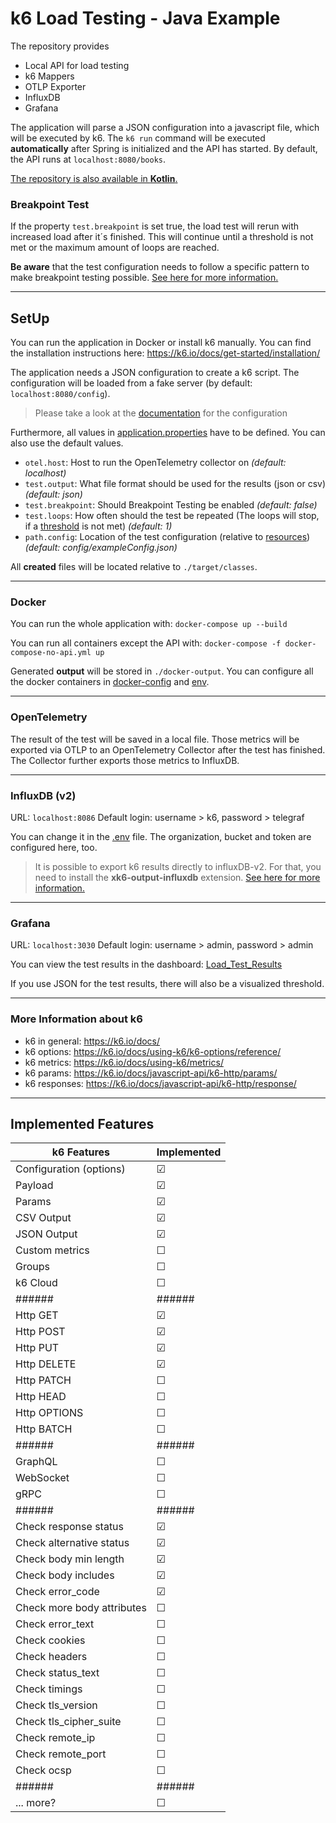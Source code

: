 # k6 Load Testing - Java Example

The repository provides 
- Local API for load testing
- k6 Mappers
- OTLP Exporter
- InfluxDB
- Grafana

The application will parse a JSON configuration into a javascript 
file, which will be executed by k6. The `k6 run` command will be executed
**automatically** after Spring is initialized and the API has started.
By default, the API runs at `localhost:8080/books`.

[The repository is also available in **Kotlin**.](https://github.com/dqualizer/dqualizer-automated-load-testing-spike)

### Breakpoint Test

If the property `test.breakpoint` is set true, the load test will rerun with increased load after it´s finished. 
This will continue until a threshold is not met or the maximum amount of loops are reached.

**Be aware** that the test configuration needs to follow a specific pattern to make breakpoint testing possible.
[See here for more information.](docu/BreakpointConfiguration.md)

---
## SetUp

You can run the application in Docker or install k6 manually.
You can find the installation instructions here: https://k6.io/docs/get-started/installation/

The application needs a JSON configuration to create a k6 script.
The configuration will be loaded from a fake server (by default: `localhost:8080/config`).

> Please take a look at the [documentation](docu/TestConfiguration.md) for the configuration

Furthermore, all values in [application.properties](src/main/resources/application.properties) have to be defined. 
You can also use the default values.

- `otel.host`: Host to run the OpenTelemetry collector on _(default: localhost)_
- `test.output`: What file format should be used for the results (json or csv) _(default: json)_
- `test.breakpoint`: Should Breakpoint Testing be enabled _(default: false)_
- `test.loops`: How often should the test be repeated (The loops will stop, if a [threshold](https://k6.io/docs/using-k6/thresholds/) is not met) _(default: 1)_
- `path.config`: Location of the test configuration (relative to [resources](src/main/resources)) _(default: config/exampleConfig.json)_

All **created** files will be located relative to `./target/classes`.

---
### Docker

You can run the whole application with: `docker-compose up --build`

You can run all containers except the API with: `docker-compose -f docker-compose-no-api.yml up`

Generated **output** will be stored in `./docker-output`. 
You can configure all the docker containers in [docker-config](docker-config) and [env](env).

---
### OpenTelemetry

The result of the test will be saved in a local file. Those metrics will be exported via OTLP
to an OpenTelemetry Collector after the test has finished. 
The Collector further exports those metrics to InfluxDB.

---
### InfluxDB (v2)

URL: `localhost:8086`
Default login: username > k6,  password > telegraf

You can change it in the [.env](env/.env) file.
The organization, bucket and token are configured here, too.

> It is possible to export k6 results directly to influxDB-v2. For that, you need to install the 
> **xk6-output-influxdb**  extension. [See here for more information.](docu/k6Extensions.md#influxdb-v2-exporter)

---
### Grafana

URL: `localhost:3030`
Default login: username > admin, password > admin

You can view the test results in the dashboard: [Load_Test_Results](docker-config/grafana/my-dashboards/home.json)

If you use JSON for the test results, there will also be a visualized threshold.

---
### More Information about k6

- k6 in general: https://k6.io/docs/
- k6 options: https://k6.io/docs/using-k6/k6-options/reference/
- k6 metrics: https://k6.io/docs/using-k6/metrics/
- k6 params: https://k6.io/docs/javascript-api/k6-http/params/
- k6 responses: https://k6.io/docs/javascript-api/k6-http/response/

---
## Implemented Features

| k6 Features                | Implemented |
|----------------------------|-------------|
| Configuration (options)    | &#9745;     |
| Payload                    | &#9745;     |
| Params                     | &#9745;     |
| CSV Output                 | &#9745;     |
| JSON Output                | &#9745;     |
| Custom metrics             | &#9744;     |
| Groups                     | &#9744;     |
| k6 Cloud                   | &#9744;     |
| ######                     | ######      |
| Http GET                   | &#9745;     |
| Http POST                  | &#9745;     |
| Http PUT                   | &#9745;     |
| Http DELETE                | &#9745;     |
| Http PATCH                 | &#9744;     |
| Http HEAD                  | &#9744;     |
| Http OPTIONS               | &#9744;     |
| Http BATCH                 | &#9744;     |
| ######                     | ######      |
| GraphQL                    | &#9744;     |
| WebSocket                  | &#9744;     |
| gRPC                       | &#9744;     |
| ######                     | ######      |
| Check response status      | &#9745;     |
| Check alternative status   | &#9745;     |
| Check body min length      | &#9745;     |
| Check body includes        | &#9745;     |
| Check error_code           | &#9745;     |
| Check more body attributes | &#9744;     |
| Check error_text           | &#9744;     |
| Check cookies              | &#9744;     |
| Check headers              | &#9744;     |
| Check status_text          | &#9744;     |
| Check timings              | &#9744;     |
| Check tls_version          | &#9744;     |
| Check tls_cipher_suite     | &#9744;     |
| Check remote_ip            | &#9744;     |
| Check remote_port          | &#9744;     |
| Check ocsp                 | &#9744;     |
| ######                     | ######      |
| ... more?                  | &#9744;     |
